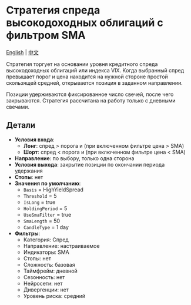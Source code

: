 # Стратегия спреда высокодоходных облигаций с фильтром SMA
[English](README.md) | [中文](README_cn.md)

Стратегия торгует на основании уровня кредитного спреда высокодоходных облигаций или индекса VIX. Когда выбранный спред превышает порог и цена находится на нужной стороне простой скользящей средней, открывается позиция в заданном направлении.

Позиции удерживаются фиксированное число свечей, после чего закрываются. Стратегия рассчитана на работу только с дневными свечами.

## Детали

- **Условия входа**:
  - **Лонг**: спред > порога и (при включенном фильтре цена > SMA)
  - **Шорт**: спред < порога и (при включенном фильтре цена < SMA)
- **Направление**: по выбору, только одна сторона
- **Условия выхода**: закрытие позиции по окончании периода удержания
- **Стопы**: нет
- **Значения по умолчанию**:
  - `Basis` = HighYieldSpread
  - `Threshold` = 5
  - `IsLong` = true
  - `HoldingPeriod` = 5
  - `UseSmaFilter` = true
  - `SmaLength` = 50
  - `CandleType` = 1 day
- **Фильтры**:
  - Категория: Спред
  - Направление: настраиваемое
  - Индикаторы: SMA
  - Стопы: нет
  - Сложность: базовая
  - Таймфрейм: дневной
  - Сезонность: нет
  - Нейросети: нет
  - Дивергенции: нет
  - Уровень риска: средний
